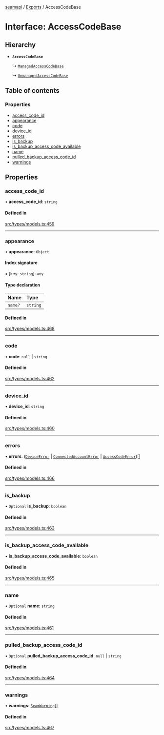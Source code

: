 [seamapi](../README.md) / [Exports](../modules.md) / AccessCodeBase

# Interface: AccessCodeBase

## Hierarchy

- **`AccessCodeBase`**

  ↳ [`ManagedAccessCodeBase`](ManagedAccessCodeBase.md)

  ↳ [`UnmanagedAccessCodeBase`](UnmanagedAccessCodeBase.md)

## Table of contents

### Properties

- [access\_code\_id](AccessCodeBase.md#access_code_id)
- [appearance](AccessCodeBase.md#appearance)
- [code](AccessCodeBase.md#code)
- [device\_id](AccessCodeBase.md#device_id)
- [errors](AccessCodeBase.md#errors)
- [is\_backup](AccessCodeBase.md#is_backup)
- [is\_backup\_access\_code\_available](AccessCodeBase.md#is_backup_access_code_available)
- [name](AccessCodeBase.md#name)
- [pulled\_backup\_access\_code\_id](AccessCodeBase.md#pulled_backup_access_code_id)
- [warnings](AccessCodeBase.md#warnings)

## Properties

### access\_code\_id

• **access\_code\_id**: `string`

#### Defined in

[src/types/models.ts:459](https://github.com/seamapi/javascript-legacy/blob/main/src/types/models.ts#L459)

___

### appearance

• **appearance**: `Object`

#### Index signature

▪ [key: `string`]: `any`

#### Type declaration

| Name | Type |
| :------ | :------ |
| `name?` | `string` |

#### Defined in

[src/types/models.ts:468](https://github.com/seamapi/javascript-legacy/blob/main/src/types/models.ts#L468)

___

### code

• **code**: ``null`` \| `string`

#### Defined in

[src/types/models.ts:462](https://github.com/seamapi/javascript-legacy/blob/main/src/types/models.ts#L462)

___

### device\_id

• **device\_id**: `string`

#### Defined in

[src/types/models.ts:460](https://github.com/seamapi/javascript-legacy/blob/main/src/types/models.ts#L460)

___

### errors

• **errors**: ([`DeviceError`](DeviceError.md) \| [`ConnectedAccountError`](ConnectedAccountError.md) \| [`AccessCodeError`](AccessCodeError.md))[]

#### Defined in

[src/types/models.ts:466](https://github.com/seamapi/javascript-legacy/blob/main/src/types/models.ts#L466)

___

### is\_backup

• `Optional` **is\_backup**: `boolean`

#### Defined in

[src/types/models.ts:463](https://github.com/seamapi/javascript-legacy/blob/main/src/types/models.ts#L463)

___

### is\_backup\_access\_code\_available

• **is\_backup\_access\_code\_available**: `boolean`

#### Defined in

[src/types/models.ts:465](https://github.com/seamapi/javascript-legacy/blob/main/src/types/models.ts#L465)

___

### name

• `Optional` **name**: `string`

#### Defined in

[src/types/models.ts:461](https://github.com/seamapi/javascript-legacy/blob/main/src/types/models.ts#L461)

___

### pulled\_backup\_access\_code\_id

• `Optional` **pulled\_backup\_access\_code\_id**: ``null`` \| `string`

#### Defined in

[src/types/models.ts:464](https://github.com/seamapi/javascript-legacy/blob/main/src/types/models.ts#L464)

___

### warnings

• **warnings**: [`SeamWarning`](SeamWarning.md)[]

#### Defined in

[src/types/models.ts:467](https://github.com/seamapi/javascript-legacy/blob/main/src/types/models.ts#L467)
